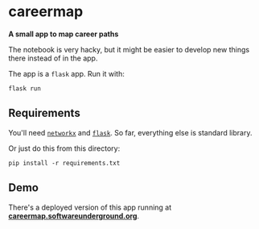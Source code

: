 # careermap

**A small app to map career paths**

The notebook is very hacky, but it might be easier to develop new things there
instead of in the app.

The app is a `flask` app. Run it with:

    flask run

## Requirements

You'll need
[`networkx`](https://networkx.github.io/documentation/stable/install.html) and [`flask`](https://flask.palletsprojects.com/en/1.1.x/installation/). So far, everything else is standard library.

Or just do this from this directory:

    pip install -r requirements.txt

## Demo

There's a deployed version of this app running at
[**careermap.softwareunderground.org**](https://careermap.softwareunderground.org/).
